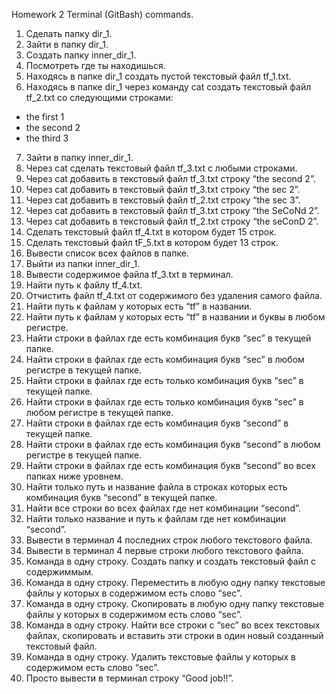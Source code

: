 Homework 2 Terminal (GitBash) commands.

1. Сделать папку dir_1.
2. Зайти в папку dir_1.
3. Создать папку inner_dir_1.
4. Посмотреть где ты находишься.
5. Находясь в папке dir_1 создать пустой текстовый файл tf_1.txt.
6. Находясь в папке dir_1 через команду cat создать текстовый файл tf_2.txt со следующими строками:
- the first 1
- the second 2
- the third 3
7. Зайти в папку inner_dir_1.
8. Через cat сделать текстовый файл tf_3.txt  c любыми строками.
9. Через cat добавить в текстовый файл tf_3.txt строку “the second 2”.
10. Через cat добавить в текстовый файл tf_3.txt строку “the sec 2”.
11. Через cat добавить в текстовый файл tf_2.txt строку “the sec 3”.
12. Через cat добавить в текстовый файл tf_3.txt строку “the SeCoNd 2”.
13. Через cat добавить в текстовый файл tf_2.txt строку “the seConD 2”.
14. Сделать текстовый файл tf_4.txt в котором будет 15 строк.
15. Сделать текстовый файл tF_5.txt в котором будет 13 строк.
16. Вывести список всех файлов в папке.
17. Выйти из папки inner_dir_1.
18. Вывести содержимое файла tf_3.txt в терминал.
19. Найти путь к файлу tf_4.txt.
20. Отчистить файл tf_4.txt от содержимого без удаления самого файла.
21. Найти путь к файлам у которых есть  “tf” в названии.
22. Найти путь к файлам у которых есть  “tf” в названии и буквы в любом регистре.
23. Найти строки в файлах где есть комбинация букв “sec” в текущей папке.
24. Найти строки в файлах где есть комбинация букв “sec” в любом регистре в текущей папке.
25. Найти строки в файлах где есть только комбинация букв “sec” в текущей папке.
26. Найти строки в файлах где есть только комбинация букв “sec” в любом регистре в текущей папке.
27. Найти строки в файлах где есть комбинация букв “second” в текущей папке.
28. Найти строки в файлах где есть комбинация букв “second” в любом регистре в текущей папке.
29. Найти строки в файлах где есть комбинация букв “second” во всех папках ниже уровнем.
30. Найти только путь и название файла в строках которых есть комбинация букв “second” в текущей папке.
31. Найти все строки во всех файлах где нет комбинации “second”.
32. Найти только название и путь к файлам где нет комбинации “second”.
33. Вывести в терминал 4 последних строк любого текстового файла.
34. Вывести в терминал 4 первые строки любого текстового файла.
35. Команда в одну строку. Создать папку и создать текстовый файл с содержиммым.
36. Команда в одну строку. Переместить в любую одну папку текстовые файлы у которых в содержимом есть слово “sec”.
37. Команда в одну строку. Скопировать в любую одну папку текстовые файлы у которых в содержимом есть слово “sec”.
38. Команда в одну строку. Найти все строки c “sec” во всех текстовых файлах, скопировать и вставить эти строки в один новый созданный текстовый файл.
39. Команда в одну строку. Удалить текстовые файлы у которых в содержимом есть слово “sec”.
40. Просто вывести в терминал строку “Good job!!”.
